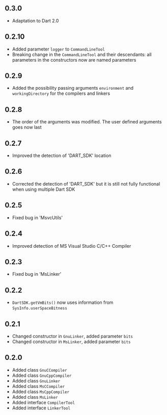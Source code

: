 ## 0.3.0

- Adaptation to Dart 2.0

## 0.2.10

- Added parameter `logger` to `CommandLineTool`
- Breaking change in the `CommandLineTool` and their descendants: all parameters in the constructors now are named parameters 

## 0.2.9

- Added the possibility passing arguments `environment` and `workingDirectory` for the compilers and linkers

## 0.2.8

- The order of the arguments was modified. The user defined arguments goes now last

## 0.2.7

- Improved the detection of 'DART_SDK' location

## 0.2.6

- Corrected the detection of 'DART_SDK' but it is still not fully functional when using multiple Dart SDK

## 0.2.5

- Fixed bug in 'MsvcUtils'

## 0.2.4

- Improved detection of MS Visual Studio C/C++ Compiler

## 0.2.3

- Fixed bug in 'MsLinker'

## 0.2.2

- `DartSDK.getVmBits()` now uses information from `SysInfo.userSpaceBitness`

## 0.2.1

- Changed constructor in `GnuLinker`, added parameter `bits`
- Changed constructor in `MsLinker`, added parameter `bits`

## 0.2.0

- Added class `GnuCCompiler`
- Added class `GnuCppCompiler`
- Added class `GnuLinker`
- Added class `MsCCompiler`
- Added class `MsCppCompiler`
- Added class `MsLinker`
- Added interface `CompilerTool`
- Added interface `LinkerTool`

